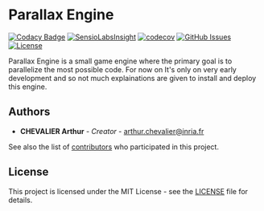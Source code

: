 # Parallax Engine

[![Codacy Badge](https://api.codacy.com/project/badge/Grade/f7eb23158d634b19a76f1bf63e7af5f8)](https://www.codacy.com/app/Rarioty/Parallax-Engine?utm_source=github.com&amp;utm_medium=referral&amp;utm_content=Rarioty/Parallax-Engine&amp;utm_campaign=Badge_Grade)
[![SensioLabsInsight](https://img.shields.io/sensiolabs/i/409d3e45-9291-417a-b3fb-527938c4a21b.svg)](https://insight.sensiolabs.com/projects/409d3e45-9291-417a-b3fb-527938c4a21b)
[![codecov](https://codecov.io/gh/Rarioty/Parallax-Engine/branch/master/graph/badge.svg)](https://codecov.io/gh/Rarioty/Parallax-Engine)
[![GitHub Issues](https://img.shields.io/github/issues/Rarioty/FlowS.svg)](https://github.com/Rarioty/FlowS/issues)
[![License](https://img.shields.io/badge/license-MIT%20License-brightgreen.svg)](https://opensource.org/licenses/MIT)

Parallax Engine is a small game engine where the primary goal is to parallelize the most possible code. For now on It's only on very early development and so not much explainations are given to install and deploy this engine.

## Authors

* **CHEVALIER Arthur** - *Creator* - <arthur.chevalier@inria.fr>

See also the list of [contributors](https://github.com/Rarioty/FlowS/contributors) who participated in this project.

## License

This project is  licensed under the MIT License - see the [LICENSE](LICENSE) file for details.
